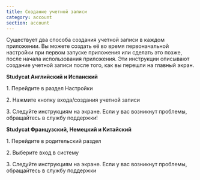 ```yaml
---
title: Создание учетной записи
category: account
section: account
---
```

Существует два способа создания учетной записи в каждом приложении. Вы можете создать её во время первоначальной настройки при первом запуске приложения или сделать это позже, после начала использования приложения. Эти инструкции описывают создание учетной записи после того, как вы перешли на главный экран.


**Studycat Английский и Испанский**


1\. Перейдите в раздел Настройки


2\. Нажмите кнопку входа/создания учетной записи


3\. Следуйте инструкциям на экране. Если у вас возникнут проблемы, обращайтесь в службу поддержки!


**Studycat Французский, Немецкий и Китайский**


1\. Перейдите в родительский раздел


2\. Выберите вход в систему


3\. Следуйте инструкциям на экране. Если у вас возникнут проблемы, обращайтесь в службу поддержки